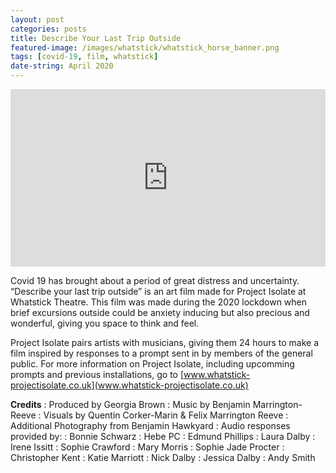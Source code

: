 ```yaml
---
layout: post
categories: posts
title: Describe Your Last Trip Outside
featured-image: /images/whatstick/whatstick_horse_banner.png
tags: [covid-19, film, whatstick]
date-string: April 2020
---
```


<center>
<div style="position:relative;padding-top:56.25%;">
<iframe src="https://player.vimeo.com/video/404391188?h=eb770357b4" width="640" height="400" frameborder="0" allow="autoplay; fullscreen" allowfullscreen style="position:absolute;top:0;left:0;width:100%;height:100%;"></iframe>
</div>
</center>

Covid 19 has brought about a period of great distress and uncertainty. “Describe your last trip outside” is an art film made for Project Isolate at Whatstick Theatre. This film was made during the 2020 lockdown when brief excursions outside could be anxiety inducing but also precious and wonderful, giving you space to think and feel.

Project Isolate pairs artists with musicians, giving them 24 hours to make a film inspired by responses to a prompt sent in by members of the general public. For more information on Project Isolate, including upcomming prompts and previous installations, go to [www.whatstick-projectisolate.co.uk](www.whatstick-projectisolate.co.uk)

**Credits**
: Produced by Georgia Brown
: Music by Benjamin Marrington-Reeve
: Visuals by Quentin Corker-Marin & Felix Marrington Reeve
: Additional Photography from Benjamin Hawkyard
: Audio responses provided by:
:    Bonnie Schwarz
:    Hebe PC
:    Edmund Phillips
:    Laura Dalby
:    Irene Issitt
:    Sophie Crawford
:    Mary Morris
:    Sophie Jade Procter
:    Christopher Kent
:    Katie Marriott
:    Nick Dalby
:    Jessica Dalby
:    Andy Smith

